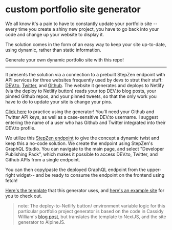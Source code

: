 # custom portfolio site generator


We all know it's a pain to have to constantly update your portfolio site -- every time you create a shiny new project, you have to go back into your code and change up your website to display it.

The solution comes in the form of an easy way to keep your site up-to-date, using dynamic, rather than static information. 

Generate your own dynamic portfolio site with this repo!

__________________________________

It presents the solution via a connection to a prebuilt StepZen endpoint with API services for three websites frequently used by devs to strut their stuff: [DEV.to](https://developers.forem.com/api), [Twitter](https://developer.twitter.com/en/docs), and [Github](https://docs.github.com/en/graphql). The website it generates and deploys to Netlify (via the deploy to Netlify button) reads your top DEV.to blog posts, your pinned Github repos, and your pinned tweets, so that the only work you have to do to update your site is change your pins.

[Click here](https://zealous-albattani-13f59a.netlify.app/) to practice using the generator! You'll need your Github and Twitter API keys, as well as a case-sensitive DEV.to username. I suggest entering the name of a user who has Github and Twitter integrated into their DEV.to profile. 

We utilize this [StepZen endpoint](https://graphql.stepzen.com/devto,github,twitter) to give the concept a dynamic twist and keep this a no-code solution. We create the endpoint using StepZen's GraphQL Studio. You can navigate to the main page, and select "Developer Publishing Pack", which makes it possible to access DEV.to, Twitter, and Github APIs from a single endpoint. 

You can then copy/paste the deployed GraphQL endpoint from the upper-right widget-- and be ready to consume the endpoint on the frontend using fetch! 

[Here's the template](https://github.com/stepzen-samples/custom-site-test) that this generator uses, and [here's an example site](https://unruffled-jepsen-48941e.netlify.app/) for you to check out.

> note: The deploy-to-Netlify button/ environment variable logic for this particular portfolio project generator is based on the code in Cassidy William's [blog post](https://css-tricks.com/hack-the-deploy-to-netlify-button-using-environment-variables-to-make-a-customizable-site-generator/), but translates the template to NextJS, and the site generator to AlpineJS. 
